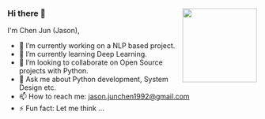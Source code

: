 ### Hi there 👋 <a href="https://github.com/junchen1992/iBeats"><img align="right" width="150px" src="https://raw.githubusercontent.com/junchen1992/iBeats/main/files/heart.svg"/></a>

I'm Chen Jun (Jason),

- 🔭 I’m currently working on a NLP based project.
- 🌱 I’m currently learning Deep Learning.
- 👯 I’m looking to collaborate on Open Source projects with Python.
- 💬 Ask me about Python development, System Design etc.
- 📫 How to reach me: jason.junchen1992@gmail.com
- ⚡ Fun fact: Let me think ...
